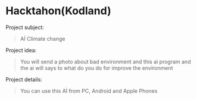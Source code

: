 # Hacktahon(Kodland)
Project subject:
>Aİ
>Climate change

Project idea:
>You will send a photo about bad environment and this ai program and the ai will says to what do you do for improve the environment

Project details:
>You can use this Aİ from PC, Android and Apple Phones

